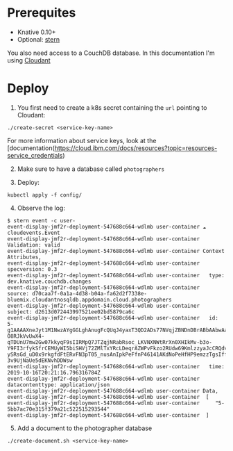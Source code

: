 # Prerequites

- Knative 0.10+
- Optional: [stern](https://github.com/wercker/stern)

You also need access to a CouchDB database. In this documentation I'm using [Cloudant](https://www.ibm.com/cloud/cloudant)

# Deploy


1. You first need to create a k8s secret containing the `url` pointing to Cloudant:

```
./create-secret <service-key-name>
```

For more information about service keys, look at the [documentation(https://cloud.ibm.com/docs/resources?topic=resources-service_credentials)

2. Make sure to have a database called `photographers`

3. Deploy:

```
kubectl apply -f config/
```

4. Observe the log:

```
$ stern event -c user-
event-display-jmf2r-deployment-547688c664-wdlmb user-container ☁️  cloudevents.Event
event-display-jmf2r-deployment-547688c664-wdlmb user-container Validation: valid
event-display-jmf2r-deployment-547688c664-wdlmb user-container Context Attributes,
event-display-jmf2r-deployment-547688c664-wdlmb user-container   specversion: 0.3
event-display-jmf2r-deployment-547688c664-wdlmb user-container   type: dev.knative.couchdb.changes
event-display-jmf2r-deployment-547688c664-wdlmb user-container   source: d70caa7f-0a1a-4d38-b04a-fa62d2f7338e-bluemix.cloudantnosqldb.appdomain.cloud.photographers
event-display-jmf2r-deployment-547688c664-wdlmb user-container   subject: d2613d072443997521ee02bd5879ca6c
event-display-jmf2r-deployment-547688c664-wdlmb user-container   id: 5-g1AAAAXneJyt1M1NwzAYgGGLghAnugFcQUqJ4yaxT3QD2ADs77NVqjZBNDnDBrABbAAbwAawAWwAG5RYlmgMahWaXhwpUp5Yr3_GhJDusIPkABXkV3qAivXUJAAIymkwzctiGNCoB-O8RJkVvUwX4-qTDUnU7mw2Gw07kkyqF9sIIRMpQ7JTZqjNRabRsoc_LKVNXNWtRrXn0XHIkMv-b3o-Y9FI3rfykSfrCEMUyWI5biSHVj72ZMlTxYRcLDeqrAZWPvFkzo2RUdw69KmlzzyaJcCRQdvQ51bO_SWkzKDkbUNfWvnak_tCAUSmZehssxrJTfWo8NvaBok5VzRtG9vxd46_rx2aUGoml-ySRsGd_uD0x9rkgfdFtERvFN3pT05_nusAnIpkPeFfnP46141AKdNoPeHfHP9emzzTgsIffqXwH07_tPqWO0cqTqWA_3grL8yX-3v9UjNaUe5dEKNvhDDWsw
event-display-jmf2r-deployment-547688c664-wdlmb user-container   time: 2019-10-16T20:21:16.796316784Z
event-display-jmf2r-deployment-547688c664-wdlmb user-container   datacontenttype: application/json
event-display-jmf2r-deployment-547688c664-wdlmb user-container Data,
event-display-jmf2r-deployment-547688c664-wdlmb user-container  [
event-display-jmf2r-deployment-547688c664-wdlmb user-container     "5-5bb7ac70e315f379a21c522515293544"
event-display-jmf2r-deployment-547688c664-wdlmb user-container  ]
```

5. Add a document to the photographer database

```
./create-document.sh <service-key-name>
```